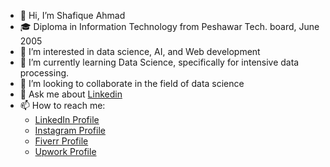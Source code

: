- 👋 Hi, I’m Shafique Ahmad
- 🎓 Diploma in Information Technology from Peshawar Tech. board, June 2005
- 👀 I’m interested in data science, AI, and Web development
- 🌱 I’m currently learning Data Science, specifically for intensive data processing.
- 💞️ I’m looking to collaborate in the field of data science
- 💬 Ask me about [Linkedin](https://www.linkedin.com/in/shafique-ahmad-b0865361)
- 📫 How to reach me: 
  - [LinkedIn Profile](https://www.linkedin.com/in/shafique-ahmad-b0865361)
  - [Instagram Profile](https://www.instagram.com/shafiq.steve/)
  - [Fiverr Profile](https://www.fiverr.com/shafiqueahma366)
  - [Upwork Profile](https://www.upwork.com/freelancers/~01abb0bf830b294c84)

